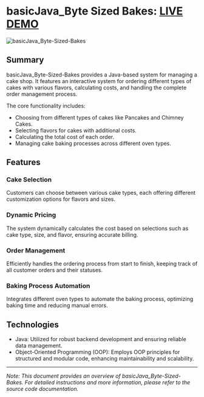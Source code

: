 # basicJava_Byte Sized Bakes: [LIVE DEMO](https://replit.com/@shcoobz/basicJava-byte-sized-bakes)

![basicJava_Byte-Sized-Bakes](src/main/resources/img/byte-sized-bakes.png)

## Summary

basicJava_Byte-Sized-Bakes provides a Java-based system for managing a cake shop. It features an interactive system for ordering different types of cakes with various flavors, calculating costs, and handling the complete order management process.

The core functionality includes:

- Choosing from different types of cakes like Pancakes and Chimney Cakes.
- Selecting flavors for cakes with additional costs.
- Calculating the total cost of each order.
- Managing cake baking processes across different oven types.

## Features

### Cake Selection

Customers can choose between various cake types, each offering different customization options for flavors and sizes.

### Dynamic Pricing

The system dynamically calculates the cost based on selections such as cake type, size, and flavor, ensuring accurate billing.

### Order Management

Efficiently handles the ordering process from start to finish, keeping track of all customer orders and their statuses.

### Baking Process Automation

Integrates different oven types to automate the baking process, optimizing baking time and reducing manual errors.

## Technologies

- Java: Utilized for robust backend development and ensuring reliable data management.
- Object-Oriented Programming (OOP): Employs OOP principles for structured and modular code, enhancing maintainability and scalability.

---

_Note: This document provides an overview of basicJava_Byte-Sized-Bakes. For detailed instructions and more information, please refer to the source code documentation._
